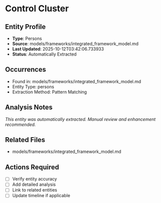 # Control Cluster

## Entity Profile
- **Type**: Persons
- **Source**: models/frameworks/integrated_framework_model.md
- **Last Updated**: 2025-10-12T03:42:06.733933
- **Status**: Automatically Extracted

## Occurrences
- Found in: models/frameworks/integrated_framework_model.md
- Entity Type: persons
- Extraction Method: Pattern Matching

## Analysis Notes
*This entity was automatically extracted. Manual review and enhancement recommended.*

## Related Files
- models/frameworks/integrated_framework_model.md

## Actions Required
- [ ] Verify entity accuracy
- [ ] Add detailed analysis
- [ ] Link to related entities
- [ ] Update timeline if applicable
